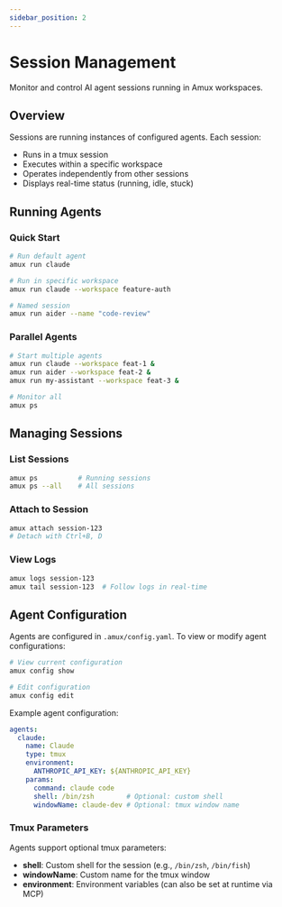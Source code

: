 ```yaml
---
sidebar_position: 2
---
```


# Session Management

Monitor and control AI agent sessions running in Amux workspaces.

## Overview

Sessions are running instances of configured agents. Each session:

- Runs in a tmux session
- Executes within a specific workspace
- Operates independently from other sessions
- Displays real-time status (running, idle, stuck)

## Running Agents

### Quick Start

```bash
# Run default agent
amux run claude

# Run in specific workspace
amux run claude --workspace feature-auth

# Named session
amux run aider --name "code-review"
```

### Parallel Agents

```bash
# Start multiple agents
amux run claude --workspace feat-1 &
amux run aider --workspace feat-2 &
amux run my-assistant --workspace feat-3 &

# Monitor all
amux ps
```

## Managing Sessions

### List Sessions

```bash
amux ps          # Running sessions
amux ps --all    # All sessions
```

### Attach to Session

```bash
amux attach session-123
# Detach with Ctrl+B, D
```

### View Logs

```bash
amux logs session-123
amux tail session-123  # Follow logs in real-time
```

## Agent Configuration

Agents are configured in `.amux/config.yaml`. To view or modify agent configurations:

```bash
# View current configuration
amux config show

# Edit configuration
amux config edit
```

Example agent configuration:

```yaml
agents:
  claude:
    name: Claude
    type: tmux
    environment:
      ANTHROPIC_API_KEY: ${ANTHROPIC_API_KEY}
    params:
      command: claude code
      shell: /bin/zsh        # Optional: custom shell
      windowName: claude-dev # Optional: tmux window name
```

### Tmux Parameters

Agents support optional tmux parameters:

- **shell**: Custom shell for the session (e.g., `/bin/zsh`, `/bin/fish`)
- **windowName**: Custom name for the tmux window
- **environment**: Environment variables (can also be set at runtime via MCP)
